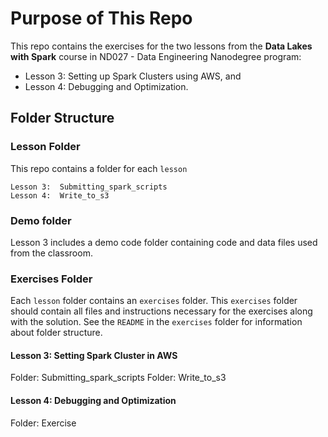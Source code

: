 # Purpose of This Repo

This repo contains the exercises for the two lessons from the **Data Lakes with Spark** course in ND027 - Data Engineering Nanodegree program: 
* Lesson 3:  Setting up Spark Clusters using AWS, and 
* Lesson 4:  Debugging and Optimization.  

## Folder Structure

### Lesson Folder

This repo contains a folder for each `lesson`

```
Lesson 3:  Submitting_spark_scripts
Lesson 4:  Write_to_s3

```
### Demo folder

Lesson 3 includes a demo code folder containing code and data files used from the classroom.

### Exercises Folder

Each `lesson` folder contains an `exercises` folder. This `exercises` folder should contain all files and instructions necessary for the exercises along with the solution. See the `README` in the `exercises` folder for information about folder structure.

#### Lesson 3:  Setting Spark Cluster in AWS
Folder: Submitting_spark_scripts
Folder: Write_to_s3

#### Lesson 4:  Debugging and Optimization
Folder: Exercise 
